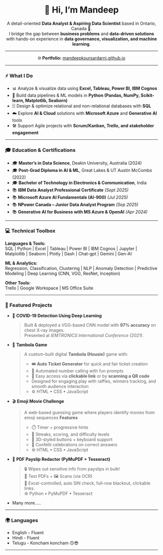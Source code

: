 <h1 align="center">👋 Hi, I’m Mandeep</h1>

<p align="center">
A detail-oriented <b>Data Analyst & Aspiring Data Scientist</b> based in Ontario, Canada 🍁.<br>
I bridge the gap between <b>business problems</b> and <b>data-driven solutions</b> with hands-on experience in <b>data governance, visualization, and machine learning</b>.
</p>
 
---

<p align="center">
  🌐 <b>Portfolio:</b> <a href="https://mandeepkoursardarni.github.io/" target="_blank">mandeepkoursardarni.github.io</a>
</p>


---

### ⚡ What I Do  
- 📊 Analyze & visualize data using **Excel, Tableau, Power BI, IBM Cognos**  
- 🐍 Build data pipelines & ML models in **Python (Pandas, NumPy, Scikit-learn, Matplotlib, Seaborn)**  
- 🗄️ Design & optimize relational and non-relational databases with **SQL**  
- ☁️ Explore **AI & Cloud** solutions with **Microsoft Azure** and **Generative AI** tools  
- 🛠️ Support Agile projects with **Scrum/Kanban, Trello, and stakeholder engagement**  

---

### 🎓 Education & Certifications  
- 🎓 **Master’s in Data Science**, Deakin University, Australia (2024)  
- 🎓 **Post-Grad Diploma in AI & ML**, Great Lakes & UT Austin McCombs (2022)  
- 🎓 **Bachelor of Technology in Electronics & Communication**, India  
- 📚 **IBM Data Analyst Professional Certificate** *(Sept 2025)*  
- 📚 **Microsoft Azure AI Fundamentals (AI-900)** *(Jul 2025)*  
- 📚 **NPower Canada – Junior Data Analyst Program** *(Sep 2025)*  
- 📚 **Generative AI for Business with MS Azure & OpenAI** *(Apr 2024)*  

---

### 💻 Technical Toolbox  
**Languages & Tools:**  
SQL | Python | Excel | Tableau | Power BI | IBM Cognos | Jupyter | Matplotlib | Seaborn | Plotly | Dash | Chat-gpt | Gemini | Gen-AI  

**ML & Analytics:**  
Regression, Classification, Clustering | NLP | Anomaly Detection | Predictive Modeling | Deep Learning (CNN, VGG, ResNet, Inception)  

**Other Tools:**  
Trello | Google Workspace | MS Office Suite  

---
 
### 🌟 Featured Projects  

- 🧪 **COVID-19 Detection Using Deep Learning**  
   > Built & deployed a VGG-based CNN model with **97% accuracy** on chest X-ray images.  
   Presented at *IEMTRONICS International Conference (2021)*.  

- 🎲 **Tambola Game**  
   > A custom-built digital **Tambola (Housie)** game with:  
   > - 🎟️ **Auto Ticket Generator** for quick and fair ticket creation  
   > - 🔢 Automated number calling with fun prompts  
   > - 📱 Easy access via **clickable link** or by **scanning a QR code**  
   > - Designed for engaging play with raffles, winners tracking, and smooth audience interaction
   > - ⚙️ HTML • CSS • JavaScript

 - 🎬 **Emoji Movie Challenge**
   > A web-based guessing game where players identify movies from emoji sequences
   > **Features**
   > - ⏱️ Timer + progressive hints  
   > - 🧠 Streaks, scoring, and difficulty levels  
   > - 🔘 3D-styled buttons + keyboard support  
   > - 🎉 Confetti celebrations on correct answers
   > - ⚙️ HTML • CSS • JavaScript  

- 🧾 **PDF Payslip Redactor (PyMuPDF + Tesseract)**  
   > 🔒 Wipes out sensitive info from payslips in bulk!  
   > 📑 Text PDFs + 🖼️ Scans (via OCR)  
   > 🎯 Excel-controlled, auto SIN check, full-row blackout, clickable links.  
   > ⚙️ Python • PyMuPDF • Tesseract
  >
  > 
- Many more.....

---

### 🌍 Languages  
- English – Fluent  
- Hindi - Fluent
- Telugu - Koncham koncham 🙃😎

---

